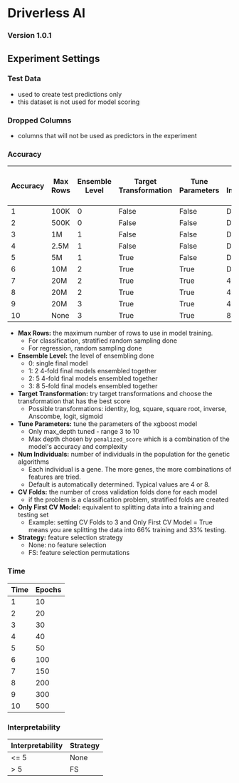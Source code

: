 # Driverless AI

### Version 1.0.1

## Experiment Settings

### Test Data

* used to create test predictions only
* this dataset is not used for model scoring

### Dropped Columns

* columns that will not be used as predictors in the experiment

### Accuracy

| Accuracy | Max Rows | Ensemble Level | Target Transformation | Tune Parameters | Num Individuals | CV Folds | Only First CV Model | Strategy | 
|---|---|---|---|---|---|---|---|---|
| 1 | 100K | 0 | False | False | Default | 3 | True  | None |
| 2 | 500K | 0 | False | False | Default | 3 | True  | None |
| 3 | 1M   | 1 | False | False | Default | 3 | True  | None |
| 4 | 2.5M | 1 | False | False | Default | 3 | True  | None |
| 5 | 5M   | 1 | True  | False | Default | 3 | True  | None |
| 6 | 10M  | 2 | True  | True  | Default | 3 | True  | FS   |
| 7 | 20M  | 2 | True  | True  | 4       | 4 | False | FS   |
| 8 | 20M  | 2 | True  | True  | 4       | 4 | False | FS   |
| 9 | 20M  | 3 | True  | True  | 4       | 4 | False | FS   |
| 10| None | 3 | True  | True  | 8       | 4 | False | FS   |

* **Max Rows:** the maximum number of rows to use in model training.
	*  For classification, stratified random sampling done
	*  For regression, random sampling done
*  **Ensemble Level:** the level of ensembling done
	* 0: single final model
	* 1: 2 4-fold final models ensembled together
	* 2: 5 4-fold final models ensembled together
	* 3: 8 5-fold final models ensembled together
* **Target Transformation:** try target transformations and choose the transformation that has the best score 
	* Possible transformations: identity, log, square, square root, inverse, Anscombe, logit, sigmoid 
* **Tune Parameters:** tune the parameters of the xgboost model
	* Only max_depth tuned - range 3 to 10
	* Max depth chosen by `penalized_score` which is a combination of the model's accuracy and complexity
* **Num Individuals:** number of individuals in the population for the genetic algorithms
	* Each individual is a gene.  The more genes, the more combinations of features are tried.
	* Default is automatically determined.  Typical values are 4 or 8.
* **CV Folds:** the number of cross validation folds done for each model
	* if the problem is a classification problem, stratified folds are created 
* **Only First CV Model:** equivalent to splitting data into a training and testing set
	* Example: setting CV Folds to 3 and Only First CV Model = True means you are splitting the data into 66% training and 33% testing.
* **Strategy:** feature selection strategy
	* None: no feature selection
	* FS: feature selection permutations 
 
### Time

| Time | Epochs |
|---|---|
| 1  | 10  |
| 2  | 20  |
| 3  | 30  |
| 4  | 40  |
| 5  | 50  |
| 6  | 100 |
| 7  | 150 |
| 8  | 200 |
| 9  | 300 |
| 10 | 500 |

### Interpretability

| Interpretability | Strategy |
| --- | --- |
| <= 5 | None |
| > 5  | FS   |